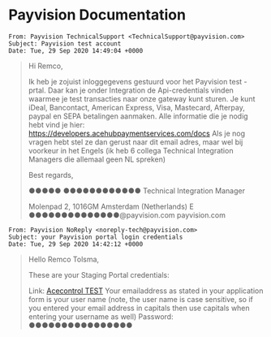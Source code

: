 # Payvision Documentation

```
From: Payvision TechnicalSupport <TechnicalSupport@payvision.com>
Subject: Payvision test account
Date: Tue, 29 Sep 2020 14:49:04 +0000
```

> Hi Remco,
> 
> Ik heb je zojuist inloggegevens gestuurd voor het Payvision test -prtal. Daar kan je onder Integration de Api-credentials vinden waarmee je test transacties naar onze gateway kunt sturen.
> Je kunt iDeal, Bancontact, American Express, Visa, Mastecard, Afterpay, paypal en SEPA betalingen aanmaken.
> Alle informatie die je nodig hebt vind je hier: https://developers.acehubpaymentservices.com/docs
> Als je nog vragen hebt stel ze dan gerust naar dit email adres, maar wel bij voorkeur in het Engels (ik heb 6 collega Technical Integration Managers die allemaal geen NL spreken)
> 
> 
> Best regards,
> 
> ●●●●● ●●●●●●●●●●●●
> Technical Integration Manager
> 
> Molenpad 2, 1016GM
> Amsterdam (Netherlands)
> E             ●●●●●●●●●●●●●●@payvision.com
> payvision.com

```
From: Payvision NoReply <noreply-tech@payvision.com>
Subject: your Payvision portal login credentials
Date: Tue, 29 Sep 2020 14:42:12 +0000
```

> Hello Remco Tolsma,
> 
> These are your Staging Portal credentials:
> 
> Link: [Acecontrol TEST](https://tools.payvisionservices.com/acecontrol/dashboard)
> Your emailaddress as stated in your application form is your user name (note, the user name is case sensitive, so if you entered your email address in capitals then use capitals when entering your username as well)
> Password: ●●●●●●●●●●●●●●●●
